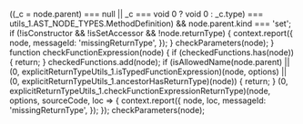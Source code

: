  ((_c = node.parent) === null || _c === void 0 ? void 0 : _c.type) === utils_1.AST_NODE_TYPES.MethodDefinition) &&
                node.parent.kind === 'set';
            if (!isConstructor && !isSetAccessor && !node.returnType) {
                context.report({
                    node,
                    messageId: 'missingReturnType',
                });
            }
            checkParameters(node);
        }
        function checkFunctionExpression(node) {
            if (checkedFunctions.has(node)) {
                return;
            }
            checkedFunctions.add(node);
            if (isAllowedName(node.parent) ||
                (0, explicitReturnTypeUtils_1.isTypedFunctionExpression)(node, options) ||
                (0, explicitReturnTypeUtils_1.ancestorHasReturnType)(node)) {
                return;
            }
            (0, explicitReturnTypeUtils_1.checkFunctionExpressionReturnType)(node, options, sourceCode, loc => {
                context.report({
                    node,
                    loc,
                    messageId: 'missingReturnType',
                });
            });
            checkParameters(node);
    